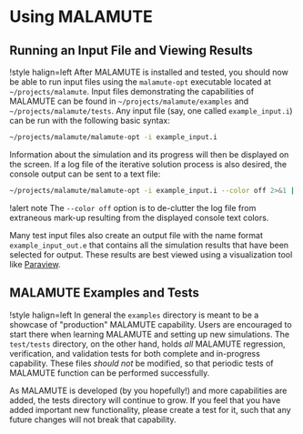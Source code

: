 # Using MALAMUTE

## Running an Input File and Viewing Results

!style halign=left
After MALAMUTE is installed and tested, you should now be able to run input files
using the `malamute-opt` executable located at `~/projects/malamute`. Input files
demonstrating the capabilities of MALAMUTE can be found in `~/projects/malamute/examples`
and `~/projects/malamute/tests`. Any input file (say, one called `example_input.i`)
can be run with the following basic syntax:

```bash
~/projects/malamute/malamute-opt -i example_input.i
```

Information about the simulation and its progress will then be displayed on the
screen. If a log file of the iterative solution process is also desired, the
console output can be sent to a text file:

```bash
~/projects/malamute/malamute-opt -i example_input.i --color off 2>&1 | tee log.txt
```

!alert note
The `--color off` option is to de-clutter the log file from extraneous
mark-up resulting from the displayed console text colors.

Many test input files also create an output file with the name format
`example_input_out.e` that contains all the simulation results that have been
selected for output. These results are best viewed using a visualization tool
like [Paraview](http://www.paraview.org/download/).

## MALAMUTE Examples and Tests

!style halign=left
In general the `examples` directory is meant to be a showcase of "production"
MALAMUTE capability. Users are encouraged to start there when learning MALAMUTE and
setting up new simulations. The `test/tests` directory, on the other hand, holds
*all* MALAMUTE regression, verification, and validation tests for both complete and
in-progress capability. These files *should not* be modified, so that periodic
tests of MALAMUTE function can be performed successfully.

As MALAMUTE is developed (by you hopefully!) and more capabilities are added, the
tests directory will continue to grow. If you feel that you have added important
new functionality, please create a test for it, such that any future changes
will not break that capability.
